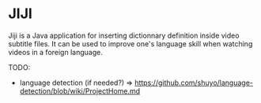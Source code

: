 # JIJI

Jiji is a Java application for inserting dictionnary definition inside video subtitle files. It can be used to improve one's language skill when watching videos in a foreign language.

TODO:
- language detection (if needed?) => https://github.com/shuyo/language-detection/blob/wiki/ProjectHome.md
